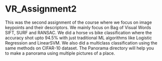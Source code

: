# VR_Assignment2

This was the second assignment of the course where we focus on image keypoints and their descriptors. We mainly focus on Bag of Visual Words SIFT, SURF and RANSAC.
We did a horse vs bike classification where the accuracy shot upto 94.5% with just traditional ML algorithms like Logistic Regression and LinearSVM. 
We also did a multiclass classification using the same methods on CIFAR-10 dataset. 
The Panorama directory will help you to make a panorama using multiple pictures of a place.
